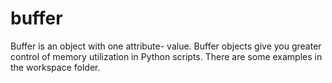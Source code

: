 # buffer

Buffer is an object with one attribute- value. Buffer objects give you greater control of memory utilization in Python scripts.
There are some examples in the workspace folder.
